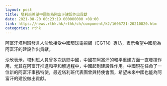```yaml
---
layout: post
title: 塔利班希望中國能為阿富汗建設作出貢獻
date: 2021-08-20 00:23:19.000000000 +08:00
link: https://news.rthk.hk/rthk/ch/component/k2/1606721-20210820.htm
categories: rthk
---
```


阿富汗塔利班發言人沙欣接受中國環球電視網（CGTN）專訪，表示希望中國能為阿富汗的建設作出貢獻。

沙欣表示，塔利班人員曾多次訪問中國，中國在阿富汗的和平重建方面一直發揮作用，尤其在阿富汗推進和平和解過程中，中國起到建設性作用。中國現在任命了一位新的阿富汗事務特使，最近塔利班代表團曾與特使會面，希望未來中國也能為阿富汗的建設做出貢獻。
